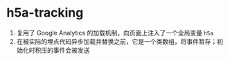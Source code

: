 h5a-tracking
==

1. 复用了 Google Analytics 的加载机制，向页面上注入了一个全局变量 `h5a`
2. 在被实际的埋点代码异步加载并替换之前，它是一个类数组，将事件暂存；初始化时积压的事件会被发送
